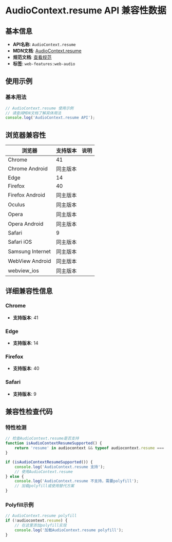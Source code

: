 # AudioContext.resume API 兼容性数据

## 基本信息

- **API名称**: `AudioContext.resume`
- **MDN文档**: [AudioContext.resume](https://developer.mozilla.org/docs/Web/API/AudioContext/resume)
- **规范文档**: [查看规范](https://webaudio.github.io/web-audio-api/#dom-audiocontext-resume)
- **标签**: `web-features:web-audio`

## 使用示例

### 基本用法

```javascript
// AudioContext.resume 使用示例
// 请查阅MDN文档了解具体用法
console.log('AudioContext.resume API');
```

## 浏览器兼容性

| 浏览器 | 支持版本 | 说明 |
|--------|----------|------|
| Chrome | 41 |  |
| Chrome Android | 同主版本 |  |
| Edge | 14 |  |
| Firefox | 40 |  |
| Firefox Android | 同主版本 |  |
| Oculus | 同主版本 |  |
| Opera | 同主版本 |  |
| Opera Android | 同主版本 |  |
| Safari | 9 |  |
| Safari iOS | 同主版本 |  |
| Samsung Internet | 同主版本 |  |
| WebView Android | 同主版本 |  |
| webview_ios | 同主版本 |  |

## 详细兼容性信息

### Chrome

- **支持版本**: 41

### Edge

- **支持版本**: 14

### Firefox

- **支持版本**: 40

### Safari

- **支持版本**: 9

## 兼容性检查代码

### 特性检测

```javascript
// 检查AudioContext.resume是否支持
function isAudioContextResumeSupported() {
    return 'resume' in audiocontext && typeof audiocontext.resume === 'function';
}

if (isAudioContextResumeSupported()) {
    console.log('AudioContext.resume 支持');
    // 使用AudioContext.resume
} else {
    console.log('AudioContext.resume 不支持，需要polyfill');
    // 加载polyfill或使用替代方案
}
```

### Polyfill示例

```javascript
// AudioContext.resume polyfill
if (!audiocontext.resume) {
    // 在这里添加polyfill实现
    console.log('加载AudioContext.resume polyfill');
}
```

